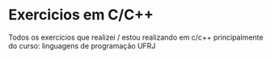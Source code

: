 # Exercicios em C/C++
Todos os exercícios que realizei / estou realizando em c/c++ principalmente do curso: linguagens de programação UFRJ
